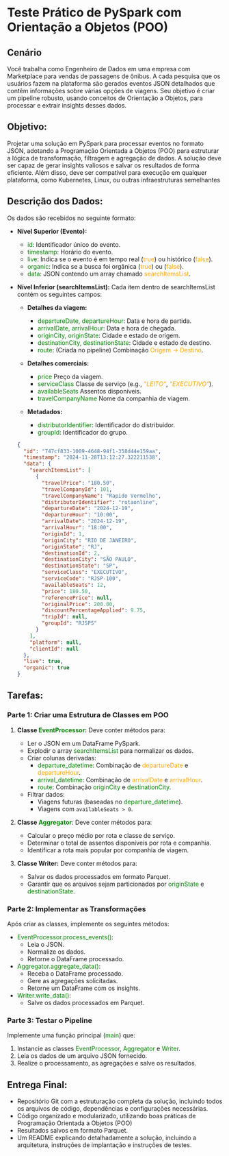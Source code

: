 <style>
r { color: Red }
o { color: Orange }
g { color: Green }
</style>

# Teste Prático de PySpark com Orientação a Objetos (POO)

## Cenário

Você trabalha como Engenheiro de Dados em uma empresa com Marketplace para vendas de passagens de ônibus. A cada pesquisa que os usuários fazem na plataforma são gerados eventos JSON detalhados que contêm informações sobre várias opções de viagens. Seu objetivo é criar um pipeline robusto, usando conceitos de Orientação a Objetos, para processar e extrair insights desses dados.

## Objetivo:

Projetar uma solução em PySpark para processar eventos no formato JSON, adotando a Programação Orientada a Objetos (POO) para estruturar a lógica de transformação, filtragem e agregação de dados. A solução deve ser capaz de gerar insights valiosos e salvar os resultados de forma eficiente. Além disso, deve ser compatível para execução em qualquer plataforma, como Kubernetes, Linux, ou outras infraestruturas semelhantes

## Descrição dos Dados:

Os dados são recebidos no seguinte formato:
- **Nível Superior (Evento):**
  - <g>id</g>: Identificador único do evento.
  - <g>timestamp</g>: Horário do evento.
  - <g>live</g>: Indica se o evento é em tempo real (<o>true</o>) ou histórico (<o>false</o>).
  - <g>organic</g>: Indica se a busca foi orgânica (<o>true</o>) ou (<o>false</o>).
  - <g>data</g>: JSON contendo um array chamado <o>searchItemsList</o>.

- **Nível Inferior (searchItemsList):** Cada item dentro de searchItemsList
contém os seguintes campos:

  - **Detalhes da viagem:**
    - <g>departureDate, departureHour</g>: Data e hora de partida.
    - <g>arrivalDate, arrivalHour</g>: Data e hora de chegada.
    - <g>originCity, originState</g>: Cidade e estado de origem.
    - <g>destinationCity, destinationState</g>: Cidade e estado de destino.
    - <g>route</g>: (Criada no pipeline) Combinação <o>Origem -> Destino</o>.
  
  - **Detalhes comerciais:**
    - <g>price</g> Preço da viagem.
    -  <g>serviceClass</g> Classe de serviço (e.g., *<o>"LEITO"</o>*, *<o>"EXECUTIVO"</o>*).
    -  <g>availableSeats</g> Assentos disponíveis.
    -  <g>travelCompanyName</g> Nome da companhia de viagem.
  
  - **Metadados:**
    - <g>distributorIdentifier</g>: Identificador do distribuidor.
    - <g>groupId</g>: Identificador do grupo.
  
  ```json
  {
    "id": "747cf833-1009-4648-94f1-358d44e159aa",
    "timestamp": "2024-11-28T13:12:27.322211538",
    "data": {
      "searchItemsList": [
        {
          "travelPrice": "180.50",
          "travelCompanyId": 101,
          "travelCompanyName": "Rapido Vermelho",
          "distributorIdentifier": "rotaonline",
          "departureDate": "2024-12-19",
          "departureHour": "10:00",
          "arrivalDate": "2024-12-19",
          "arrivalHour": "18:00",
          "originId": 1,
          "originCity": "RIO DE JANEIRO",
          "originState": "RJ",
          "destinationId": 2,
          "destinationCity": "SÃO PAULO",
          "destinationState": "SP",
          "serviceClass": "EXECUTIVO",
          "serviceCode": "RJSP-100",
          "availableSeats": 12,
          "price": 180.50,
          "referencePrice": null,
          "originalPrice": 200.00,
          "discountPercentageApplied": 9.75,
          "tripId": null,
          "groupId": "RJSPS"
        }
      ],
      "platform": null,
      "clientId": null
    },
    "live": true,
    "organic": true
  }
  ```

## Tarefas:
### Parte 1: Criar uma Estrutura de Classes em POO


1. **Classe <g>EventProcessor</g>:** Deve conter métodos para:
    - Ler o JSON em um DataFrame PySpark.
    - Explodir o array <g>searchItemsList</g> para normalizar os dados.
    - Criar colunas derivadas:
      - <g>departure_datetime</g>: Combinação de <o>departureDate</o> e
<o>departureHour</o>.
      - <g>arrival_datetime</g>: Combinação de <o>arrivalDate</o> e
<o>arrivalHour</o>.
      - <g>route</g>: Combinação <g>originCity</g> e <g>destinationCity</g>.
    - Filtrar dados:
      - Viagens futuras (baseadas no <g>departure_datetime</g>).
      - Viagens com `availableSeats > 0`.


2. **Classe <g>Aggregator</g>**: Deve conter métodos para:
    - Calcular o preço médio por rota e classe de serviço.
    - Determinar o total de assentos disponíveis por rota e
companhia.
    - Identificar a rota mais popular por companhia de viagem.


3. **Classe Writer:** Deve conter métodos para:
    - Salvar os dados processados em formato Parquet.
    - Garantir que os arquivos sejam particionados por <g>originState</g> e <g>destinationState</g>.


### Parte 2: Implementar as Transformações
Após criar as classes, implemente os seguintes métodos:
- <g>EventProcessor.process_events()</g>:
  - Leia o JSON.
  - Normalize os dados.
  - Retorne o DataFrame processado.
- <g>Aggregator.aggregate_data()</g>:
  - Receba o DataFrame processado.
  - Gere as agregações solicitadas.
  - Retorne um DataFrame com os insights.
- <g>Writer.write_data()</g>:
  - Salve os dados processados em Parquet.


### Parte 3: Testar o Pipeline
Implemente uma função principal (<g>main</g>) que:
1. Instancie as classes <g>EventProcessor</g>, <g>Aggregator</g> e <g>Writer</g>.
2. Leia os dados de um arquivo JSON fornecido.
3. Realize o processamento, as agregações e salve os resultados.

## Entrega Final:
- Repositório Git com a estruturação completa da solução, incluindo todos os arquivos de código, dependências e configurações necessárias.
- Código organizado e modularizado, utilizando boas práticas de Programação Orientada a Objetos (POO)
- Resultados salvos em formato Parquet.
- Um README explicando detalhadamente a solução, incluindo a arquitetura, instruções de implantação e instruções de testes.